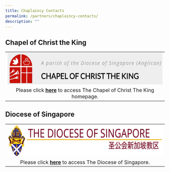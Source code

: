 ```yaml
---
title: Chaplaincy Contacts
permalink: /partners/chaplaincy-contacts/
description: ""
---
```

## Chapel of Christ the King


<table>
	<tbody><tr>
		<td><center><img alt="cck logo" src="/images/Partners%20Anglican%20Schools/christ%20the%20king.jpg" style="width:500px;height:100px;"> </center></td>
		</tr>
		<tr><td><font size="3"><center>Please click <b><a target="_blank" href="https://cck.org.sg/">here</a></b> to access The Chapel of Christ The King homepage.
	</center></font></td></tr>
</tbody></table>

	
	
## Diocese of Singapore

<table>
	<tbody><tr>
		<td><center><img alt="diocese logo" src="/images/Partners%20Anglican%20Schools/diocese.png" style="width:600px;height:100px;"> </center></td>
		</tr>
		<tr><td><font size="3"><center>Please click <b><a target="_blank" href="https://anglican.org.sg/">here</a></b> to access The Diocese of Singapore.
	</center></font></td></tr>
</tbody></table>